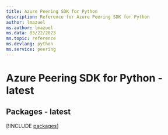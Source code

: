 ```yaml
---
title: Azure Peering SDK for Python
description: Reference for Azure Peering SDK for Python
author: lmazuel
ms.author: lmazuel
ms.data: 03/22/2023
ms.topic: reference
ms.devlang: python
ms.service: peering
---
```

# Azure Peering SDK for Python - latest
## Packages - latest
[!INCLUDE [packages](peering-index.md)]